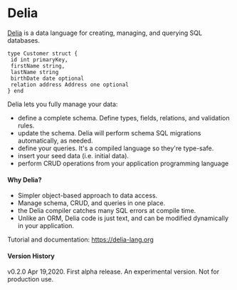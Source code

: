 
# Delia

[Delia](https://delia-lang.org) is a data language for creating, managing, and querying SQL databases.

```
type Customer struct {
 id int primaryKey,
 firstName string,
 lastName string
 birthDate date optional
 relation address Address one optional
} end
```

Delia lets you fully manage your data:
 * define a complete schema. Define types, fields, relations, and validation rules.
 * update the schema. Delia will perform schema SQL migrations automatically, as needed.
 * define your queries.  It's a compiled language so they're type-safe.
 * insert your seed data (i.e. initial data).
 * perform CRUD operations from your application programming language

#### Why Delia?
 * Simpler object-based approach to data access. 
 * Manage schema, CRUD, and queries in one place.
 * the Delia compiler catches many SQL errors at compile time.
 * Unlike an ORM, Delia code is just text, and can be modified dynamically in your application.

Tutorial and documentation: https://delia-lang.org

#### Version History
v0.2.0 Apr 19,2020. First alpha release. An experimental version. Not for production use.


